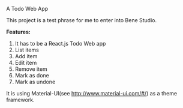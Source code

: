 A Todo Web App 

This project is a test phrase for me to enter into Bene Studio.

**Features:**

1. It has to be a React.js Todo Web app
2. List items
3. Add item
4. Edit item
5. Remove item
6. Mark as done
7. Mark as undone


It is using Material-UI(see http://www.material-ui.com/#/) as a theme framework.